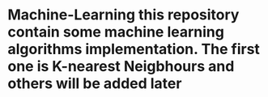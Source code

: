 # Machine-Learning this repository contain some machine learning algorithms implementation. The first one is K-nearest Neigbhours and others will be added later
